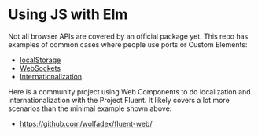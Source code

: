 # Using JS with Elm

Not all browser APIs are covered by an official package yet. This repo has examples of common cases where people use ports or Custom Elements:

- [localStorage](/localStorage)
- [WebSockets](/websockets)
- [Internationalization](/internationalization)

Here is a community project using Web Components to do localization and internationalization with the Project Fluent. It likely covers a lot more scenarios than the minimal example shown above:

- https://github.com/wolfadex/fluent-web/

